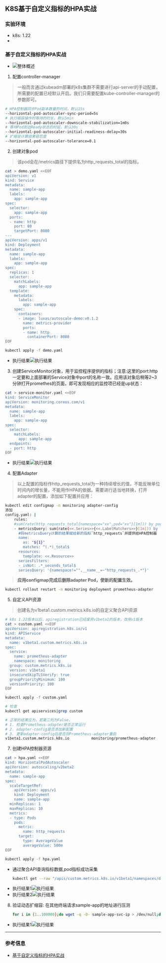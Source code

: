 ## K8S基于自定义指标的HPA实战

### 实验环境
- k8s: 1.22
- 
### 基于自定义指标的HPA实战
- ![整体概述](img/hpa-1.png)
1. 配置controller-manager
> 一般而言通过kubeadm部署的k8s集群不需要进行api-server的手动配置，所需要的配置已经默认开启。我们只需要配置kube-controller-manager的参数即可。
```bash
# HPA控制器同步Pod副本数量的时间，默认15s
--horizontal-pod-autoscaler-sync-period=5s
# 执行缩容操作时等待的时长，默认5min
--horizontal-pod-autoscaler-downscale-stabilization=1m0s
# 等待Pod到达Ready状态的时延，默认30s
--horizontal-pod-autoscaler-initial-readiness-delay=30s
# 扩缩容计算结果容忍度
--horizontal-pod-autoscaler-tolerance=0.1
```
2. 创建对象pod
> 该pod会在/metrics路径下提供名为http_requests_total的指标。
```bash
cat > demo.yaml <<EOF
apiVersion: v1
kind: Service
metadata:
  name: sample-app
  labels:
    app: sample-app
spec:
  selector:
    app: sample-app
  ports:
  - name: http
    port: 80
    targetPort: 8080
---
apiVersion: apps/v1
kind: Deployment
metadata:
  name: sample-app
  labels:
    app: sample-app
spec:
  replicas: 1
  selector:
    matchLabels:
      app: sample-app
  template:
    metadata:
      labels:
        app: sample-app
    spec:
      containers:
      - image: luxas/autoscale-demo:v0.1.2
        name: metrics-provider
        ports:
        - name: http
          containerPort: 8080
EOF

kubectl apply -f demo.yaml
```
- 执行结果![执行结果](img/hpa-2.png)
3. 创建ServiceMonitor对象，用于监控程序提供的指标；注意:这里的port:http一定要和上面部署的Service对象中port的名称一致。应用该对象后稍等2~3分钟打开promethes的页面，即可发现相应的监控项已经是up状态：
```bash
cat > service-monitor.yaml <<EOF
kind: ServiceMonitor
apiVersion: monitoring.coreos.com/v1
metadata:
  name: sample-app
  labels:
    app: sample-app
spec:
  selector:
    matchLabels:
      app: sample-app
  endpoints: 
  - port: http
EOF
```
- 执行结果![执行结果](img/hpa-3.png)
4. 配置Adapter
> 以上配置的指标作http_requests_total为一种持续增长的值，不能反映单位时间内的增长量，不能用作HPA的依据。需要进行适当地转换，打开adapter的配置，添加如下配置并应用：
```bash
kubectl edit configmap -n monitoring adapter-config
添加
config.yaml: |
    rules:
    #sum(rate(http_requests_total{namespace="xx",pod="xx"}[1m])) by pod:1分钟内全部pod指标http_requests_total的总和的每秒平均值
    - metricsQuery: sum(rate(<<.Series>>{<<.LabelMatchers>>}[1m])) by (<<.GroupBy>>)                                       
      #将metricsQuery计算的结果赋给新的指标`http_requests`并提供给HPA控制器
      name:
        as: "${1}"
        matches: ^(.*)_total$
      resources:
        template: <<.Resource>>
      seriesFilters:
      - isNot: .*_seconds_total$
      seriesQuery: '{namespace!="",__name__=~"http_requests_.*"}'
```
> **应用configmap完成后删除adapter Pod，使新的配置生效。**
```bash
kubectl rollout restart -n monitoring deployment prometheus-adapter

```
5. 自定义API资源
> 创建名为v1beta1.custom.metrics.k8s.io的自定义聚合API资源
```bash
# k8s 1.22版本以后，apiregistration已经废弃v1beta1的版本，改用v1版本
cat > custom.yaml <<EOF
apiVersion: apiregistration.k8s.io/v1
kind: APIService
metadata:
  name: v1beta1.custom.metrics.k8s.io
spec:
  service:
    name: prometheus-adapter
    namespace: monitoring
  group: custom.metrics.k8s.io
  version: v1beta1
  insecureSkipTLSVerify: true
  groupPriorityMinimum: 100
  versionPriority: 100
EOF

kubectl apply -f custom.yaml

# 检查
kubectl get apiservices|grep custom

# 正常的结果应为，若第三列为False，
# 1. 检查Prometheus-adapter是否正常运行
# 2. adapter-config是否添加新配置
# 3. 更新adapter-config后是否将Prometheus-adapter重启
v1beta1.custom.metrics.k8s.io          monitoring/prometheus-adapter   True        58m
```
7. 创建HPA控制器资源
```bash
cat > hpa.yaml <<EOF
kind: HorizontalPodAutoscaler
apiVersion: autoscaling/v2beta2
metadata:
  name: sample-app
spec:
  scaleTargetRef:
    apiVersion: apps/v1
    kind: Deployment
    name: sample-app
  minReplicas: 1
  maxReplicas: 10
  metrics:
  - type: Pods
    pods:
      metric:
        name: http_requests
      target:
        type: AverageValue
        averageValue: 500m
EOF

kubectl apply -f hpa.yaml
```
- 通过聚合API查询指标数据,pod指标成功采集
  ```bash
  kubectl get --raw "/apis/custom.metrics.k8s.io/v1beta1/namespaces/default/pods/*/http_requests" | jq .
  ```
- 执行结果1![执行结果](img/hpa-4.png)
- 执行结果2![执行结果](img/hpa-5.png)
8. 验证动态扩缩容: 在其他终端请求sample-app的地址进行压测
   ```bash
   for i in {1..100000};do wget -q -O- sample-app-svc-ip > /dev/null;done
   ```
- 执行结果1![执行结果](img/hpa-6.png)
---
### 参考信息
- [基于自定义指标的HPA实战](https://www.cnblogs.com/ltzhang/p/14529745.html)